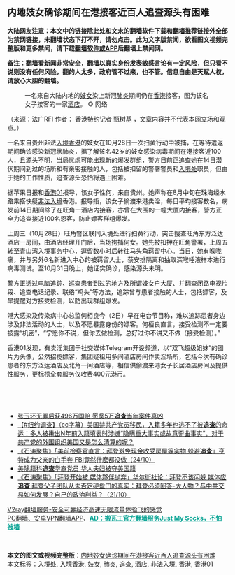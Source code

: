  <h2>内地妓女确诊期间在港接客近百人追查源头有困难</h2> <p class="notice"><b>大陆网友注意：本文中的链接除此处和文末的<a href="https://github.com/bannedbook/fanqiang" >翻墙</a>软件下载和<a href="https://github.com/killgcd/justmysocks/blob/master/README.md">翻墙推荐</a>链接外全部为禁网链接，未翻墙状态下打不开，请勿点击。此为文字版禁闻，欲看图文视频完整版和更多禁闻，请下载<a href="https://github.com/bannedbook/fanqiang">翻墙软件或APP</a>后翻墙上禁闻网。</p><p>备注：翻墙看新闻非常安全，翻墙以真实身份发表敏感言论有一定风险，但只看不说则没有任何风险，翻的人太多，政府管不过来，也不管。信息自由是天赋人权，请放心大胆的翻墙。</b></p>  <div class="entry"> <figure>                <figcaption>                一名来自大陆内地的<a href="https://www.bannedbook.org/bnews/tag/%e5%a6%93%e5%a5%b3/" class="st_tag internal_tag" rel="tag" title="标签 妓女 下的日志">妓女</a>染上新冠<a href="https://www.bannedbook.org/bnews/tag/%e8%82%ba%e7%82%8e/" class="st_tag internal_tag" rel="tag" title="标签 肺炎 下的日志">肺炎</a>期间仍在<a href="https://www.bannedbook.org/bnews/tag/%e9%a6%99%e6%b8%af/" class="st_tag internal_tag" rel="tag" title="标签 香港 下的日志">香港</a>接客，图为该名女子接客的一家<a href="https://www.bannedbook.org/bnews/tag/%e9%85%92%e5%ba%97/" class="st_tag internal_tag" rel="tag" title="标签 酒店 下的日志">酒店</a>。                © 网络            </figcaption></figure> <p>（来源：法广RFI                                      作者：                                                                                                     香港特约记者 甄树基                                                                                            ，文章内容并不代表本网立场和观点。）</p> <p>                    一名来自贵州非法<a href="https://www.bannedbook.org/bnews/tag/%E5%85%A5%E5%A2%83%E9%A6%99%E6%B8%AF/" class="st_tag internal_tag" rel="tag" title="标签 入境香港 下的日志">入境香港</a>的妓女在10月28日一次扫黄行动中被捕，在等待遣返期间确诊感染新冠状肺炎，据了解该名42岁的妓女感染病毒期间在港接客近100人，且源头不明，当局忧虑可能出现新的爆发群组，警方目前正<a href="https://www.bannedbook.org/bnews/tag/%E8%BF%BD%E6%9F%A5/" class="st_tag internal_tag" rel="tag" title="标签 追查 下的日志">追查</a>她在14日潜伏期间到过的场所和有亲密接触的人，包括被扣留的警署警员和<a href="https://www.bannedbook.org/bnews/tag/%E5%85%A5%E5%A2%83%E5%A4%84/" class="st_tag internal_tag" rel="tag" title="标签 入境处 下的日志">入境处</a>职员，但由于她的工作性质，追查源头恐怕将遇上困难。                </p> <p>据苹果日报和<a href="https://www.bannedbook.org/bnews/tag/%e9%a6%99%e6%b8%af01/" class="st_tag internal_tag" rel="tag" title="标签 香港01 下的日志">香港01</a>报导，该女子性何，来自贵州。她声称在8月中旬在珠海经水路乘搭快艇<a href="https://www.bannedbook.org/bnews/tag/%E9%9D%9E%E6%B3%95%E5%85%A5%E5%A2%83/" class="st_tag internal_tag" rel="tag" title="标签 非法入境 下的日志">非法入境</a>香港。报导指，该女子偷渡来港卖淫，每日平均接客数名，病发前14日期间除了在旺角一酒店内接客，亦曾在大围的一幢大厦内接客，警方正全力追查接近100名恩客，防止嫖客群组爆发。</p>  <p>上周三（10月28日）旺角警区联同入境处进行扫黄行动，突击搜查旺角东方泛达酒店一房间，由酒店经理开门后，当场拘捕何女。她先被扣押在旺角警署，上周五转至青山湾入境事务中心，逗留数小时后转往马头角羁留中心。当日，她有喉咙痛，并与另外6名新进入中心的被羁留人士，获安排隔离和抽取深喉唾液样本进行病毒测试。至10月31日晚上，她证实确诊，感染源头未明。</p> <p>警方正透过电脑追踪、巡查患者到过的地方及所谓妓女户大厦、并翻查闭路电视片段、追查电话纪录、联络“鸡头”等方法，追踪曾与患者接触的人士，包括嫖客，及早提醒对方接受检测，以防出现群组爆发。</p> <p>港大感染及传染病中心总监何栢良今（2日）早在电台节目称，难以追踪患者身边涉及非法活动的人士，以及不愿暴露身份的嫖客。何栢良直言，接受检测不一定要披露“机密”，“宁愿你不说，但你去做检测，总好过你不讲又不做（接受检测）。”</p>  <p>香港01发现，有卖淫集团于社交媒体Telegram开设频道，以“双飞超级姐妹”的图片为头像，公然招揽嫖客，集团疑租用多间酒店房间作卖淫场所，包括今次有确诊患者的东方泛达酒店及北角一间酒店等，相信供偷渡来港女子长居酒店房间及提供性服务，更标榜全套服务仅收费400元港币。</p> <p> </p> <p> </p>  <ul class='op-related-articles' title='相关阅读'> <li><a href='https://www.bannedbook.org/bnews/baitai/20201031/1423453.html' target='_blank'>张玉环无罪后获496万国赔 愿奖5万<b>追查</b>当年案件真凶</a></li> <li><a href='https://www.bannedbook.org/bnews/bannedvideo/20201031/1423406.html' target='_blank'>【#纽约调查】（cc字幕）美国禁共产党员移民，入籍多年也逃不了被<b>追查</b>的命运：多人被揪出N年前入籍填表时涉嫌“隐瞒重大事实或故意歪曲事实”，对于共产党的外围组织美国又是怎么清算的呢？</a></li> <li><a href='https://www.bannedbook.org/bnews/bannedvideo/20201025/1419731.html' target='_blank'>《石涛聚焦》「美前检察官直言：拜登避免现金收受房屋等实物 躲避<b>追查</b>」亨特成为父亲的白手套 FBI竟然什麽都没做（24/10）</a></li> <li><a href='https://www.bannedbook.org/bnews/cnnews/20201023/1418644.html' target='_blank'>美除籍科<b>追查</b>华裔党员 华人夫妇被夺美国籍</a></li> <li><a href='https://www.bannedbook.org/bnews/bannedvideo/20201022/1418094.html' target='_blank'>《石涛聚焦》「拜登开始被 媒体夥伴抛弃」华尔街社论：拜登不该闪躲 媒体应<b>追查</b> 拜登父子团队从未否定硬盘门的真实：拜登必须回答-大人物？与中共交易如何发展？自己的政治利益？（21/10）</a></li> </ul> <p class="texttj"> <a href="https://www.bannedbook.org/forum23/topic22702.html" target="_blank">V2ray翻墙服务-安全可靠经济高速无限流量体验飞的感觉</a><br/> <a href="https://github.com/bannedbook/fanqiang/wiki/%E7%A6%81%E9%97%BB%E7%BD%91%E5%AE%89%E5%8D%93%E7%BF%BB%E5%A2%99%E6%96%B0%E9%97%BBAPP" target="_blank">PC翻墙、安卓VPN翻墙APP</a>、<span onclick="window.open('https://github.com/killgcd/justmysocks/blob/master/README.md')" style="font-weight:bold;color:#00A191;cursor:pointer;text-decoration:underline;outline:none">AD：搬瓦工官方翻墙服务Just My Socks，不怕被墙</span></p><p> </p><a name='sharetosocial'></a>       <div><b>本文的图文或视频完整版</b>：<a href='https://www.bannedbook.org/bnews/cnnews/hknews/20201103/1424956.html'>内地妓女确诊期间在港接客近百人追查源头有困难</a></div>  </div><!--END ENTRY--> <div class="postfooter"> <div>本文标签：<a href="https://www.bannedbook.org/bnews/tag/%E5%85%A5%E5%A2%83%E5%A4%84/" rel="tag">入境处</a>, <a href="https://www.bannedbook.org/bnews/tag/%E5%85%A5%E5%A2%83%E9%A6%99%E6%B8%AF/" rel="tag">入境香港</a>, <a href="https://www.bannedbook.org/bnews/tag/%e5%a6%93%e5%a5%b3/" rel="tag">妓女</a>, <a href="https://www.bannedbook.org/bnews/tag/%e8%82%ba%e7%82%8e/" rel="tag">肺炎</a>, <a href="https://www.bannedbook.org/bnews/tag/%E8%BF%BD%E6%9F%A5/" rel="tag">追查</a>, <a href="https://www.bannedbook.org/bnews/tag/%e9%85%92%e5%ba%97/" rel="tag">酒店</a>, <a href="https://www.bannedbook.org/bnews/tag/%E9%9D%9E%E6%B3%95%E5%85%A5%E5%A2%83/" rel="tag">非法入境</a>, <a href="https://www.bannedbook.org/bnews/tag/%e9%a6%99%e6%b8%af/" rel="tag">香港</a>, <a href="https://www.bannedbook.org/bnews/tag/%e9%a6%99%e6%b8%af01/" rel="tag">香港01</a></div>  </div><!--END POSTFOOTER--> 